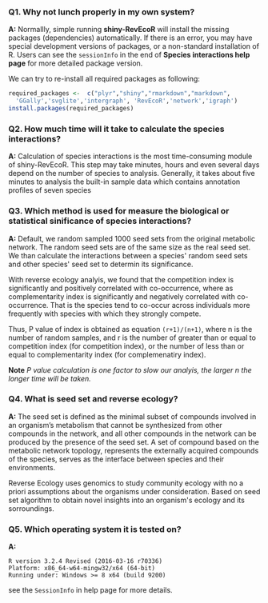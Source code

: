### Q1. Why not lunch properly in my own system?

**A:** Normallly, simple running **shiny-RevEcoR** will install the missing packages (dependencies) automatically. If there is an error, you may have special development versions of packages, or a non-standard installation of R. Users can see the `sessionInfo` in the end of **Species interactions help page** for more detailed package version.

We can try to re-install all required packages as following:

```r
required_packages <-  c("plyr","shiny","rmarkdown","markdown",
  'GGally','svglite','intergraph', 'RevEcoR','network','igraph')
install.packages(required_packages)
```

### Q2. How much time will it take to calculate the species interactions? 

**A:** Calculation of species interactions is the most time-consuming module of shiny-RevEcoR. This step may take minutes, hours and even several days depend on the number of species to analysis. Generally, it takes about five minutes to analysis the built-in sample data which contains annotation profiles of seven species

### Q3. Which method is used for measure the biological or statistical sinificance of species interactions?

**A:** Default, we random sampled 1000 seed sets from the original metabolic network. The random seed sets are of the same size as the real seed set. We than calculate the interactions between a species' random seed sets and other species' seed set to determin its significance.

With reverse ecology analyis, we found that the competition index is significantly and positively correlated with co-occurrence, where as complementarity index is significantly and negatively correlated with co-occurrence. That is the species tend to co-occur across individuals more frequently with species with which they strongly compete. 

Thus, P value of index is obtained as equation `(r+1)/(n+1)`, where n is the number of random samples,  and r is the number of greater than or equal to competition index (for competition index),  or  the number of less than or equal to complementarity index (for complemenatiry index).

**Note** *P value calculation is one factor to slow our analyis,  the larger n the longer time will be taken.* 

### Q4. What is seed set and reverse ecology?

**A:** The seed set is defined as the minimal subset of compounds involved in an organism’s metabolism that cannot be synthesized from other compounds in the network, and all other compounds in the network can be produced by the presence of the seed set. A set of compound based on the metabolic network topology, represents the externally acquired compounds of the species, serves as the interface between species and their environments.

Reverse Ecology uses genomics to study community ecology with no a priori assumptions about the organisms under consideration. Based on seed set algorithm to obtain novel insights into an organism's ecology and its sorroundings. 

### Q5. Which operating system it is tested on?

**A:** 
```
R version 3.2.4 Revised (2016-03-16 r70336)
Platform: x86_64-w64-mingw32/x64 (64-bit)
Running under: Windows >= 8 x64 (build 9200)
```
see the `SessionInfo` in help page for more details.


